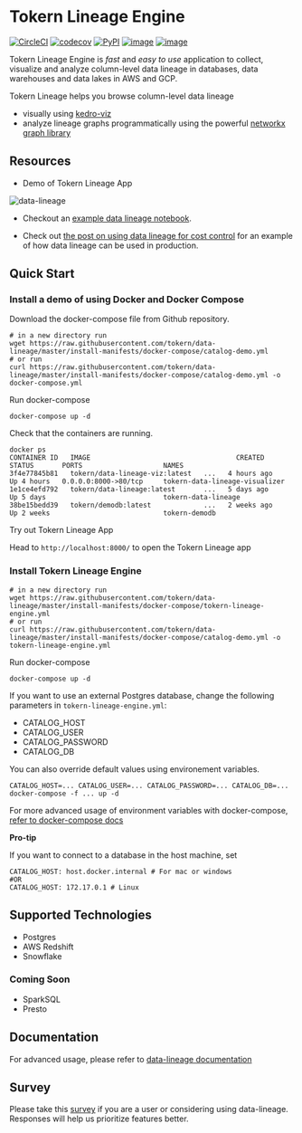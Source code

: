 # Tokern Lineage Engine

[![CircleCI](https://circleci.com/gh/tokern/data-lineage.svg?style=svg)](https://circleci.com/gh/tokern/data-lineage)
[![codecov](https://codecov.io/gh/tokern/data-lineage/branch/master/graph/badge.svg)](https://codecov.io/gh/tokern/data-lineage)
[![PyPI](https://img.shields.io/pypi/v/data-lineage.svg)](https://pypi.python.org/pypi/data-lineage)
[![image](https://img.shields.io/pypi/l/data-lineage.svg)](https://pypi.org/project/data-lineage/)
[![image](https://img.shields.io/pypi/pyversions/data-lineage.svg)](https://pypi.org/project/data-lineage/)


Tokern Lineage Engine is _fast_ and _easy to use_ application to collect, visualize and analyze 
column-level data lineage in databases, data warehouses and data lakes in AWS and GCP.

Tokern Lineage helps you browse column-level data lineage 
* visually using [kedro-viz](https://github.com/quantumblacklabs/kedro-viz)
* analyze lineage graphs programmatically using the powerful [networkx graph library](https://networkx.org/)

## Resources

* Demo of Tokern Lineage App

![data-lineage](https://user-images.githubusercontent.com/1638298/118261607-688a7100-b4d1-11eb-923a-5d2407d6bd8d.gif)

* Checkout an [example data lineage notebook](http://tokern.io/docs/data-lineage/example/).

* Check out [the post on using data lineage for cost control](https://tokern.io/blog/data-lineage-on-redshift/) for an 
example of how data lineage can be used in production.

## Quick Start

### Install a demo of using Docker and Docker Compose

Download the docker-compose file from Github repository.


    # in a new directory run
    wget https://raw.githubusercontent.com/tokern/data-lineage/master/install-manifests/docker-compose/catalog-demo.yml
    # or run
    curl https://raw.githubusercontent.com/tokern/data-lineage/master/install-manifests/docker-compose/catalog-demo.yml -o docker-compose.yml


Run docker-compose
   

    docker-compose up -d


Check that the containers are running.


    docker ps
    CONTAINER ID   IMAGE                                    CREATED        STATUS       PORTS                    NAMES
    3f4e77845b81   tokern/data-lineage-viz:latest   ...   4 hours ago    Up 4 hours   0.0.0.0:8000->80/tcp     tokern-data-lineage-visualizer
    1e1ce4efd792   tokern/data-lineage:latest       ...   5 days ago     Up 5 days                             tokern-data-lineage
    38be15bedd39   tokern/demodb:latest             ...   2 weeks ago    Up 2 weeks                            tokern-demodb

Try out Tokern Lineage App

Head to `http://localhost:8000/` to open the Tokern Lineage app

### Install Tokern Lineage Engine

    # in a new directory run
    wget https://raw.githubusercontent.com/tokern/data-lineage/master/install-manifests/docker-compose/tokern-lineage-engine.yml
    # or run
    curl https://raw.githubusercontent.com/tokern/data-lineage/master/install-manifests/docker-compose/catalog-demo.yml -o tokern-lineage-engine.yml

Run docker-compose
   

    docker-compose up -d


If you want to use an external Postgres database, change the following parameters in `tokern-lineage-engine.yml`:

* CATALOG_HOST
* CATALOG_USER
* CATALOG_PASSWORD
* CATALOG_DB

You can also override default values using environement variables. 

    CATALOG_HOST=... CATALOG_USER=... CATALOG_PASSWORD=... CATALOG_DB=... docker-compose -f ... up -d

For more advanced usage of environment variables with docker-compose, [refer to docker-compose docs](https://docs.docker.com/compose/environment-variables/)

**Pro-tip**

If you want to connect to a database in the host machine, set 

    CATALOG_HOST: host.docker.internal # For mac or windows
    #OR
    CATALOG_HOST: 172.17.0.1 # Linux

## Supported Technologies

* Postgres
* AWS Redshift
* Snowflake

### Coming Soon

* SparkSQL
* Presto

## Documentation

For advanced usage, please refer to [data-lineage documentation](https://tokern.io/docs/data-lineage/index.html)
## Survey

Please take this [survey](https://forms.gle/p2oEQBJnpEguhrp3A) if you are a user or considering using data-lineage. Responses will help us prioritize features better. 
